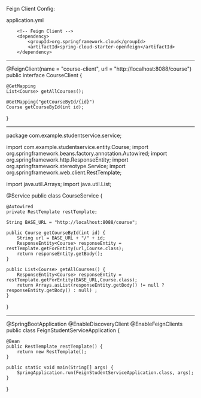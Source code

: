 Feign Client Config:

application.yml 

		<!-- Feign Client -->
		<dependency>
			<groupId>org.springframework.cloud</groupId>
			<artifactId>spring-cloud-starter-openfeign</artifactId>
		</dependency>
		
--------------------------------------------------------------------------------

@FeignClient(name = "course-client", url = "http://localhost:8088/course")
public interface CourseClient {

    @GetMapping
    List<Course> getAllCourses();

    @GetMapping("getCourseById/{id}")
    Course getCourseById(int id);
}

--------------------------------------------------------------------------------

package com.example.studentservice.service;

import com.example.studentservice.entity.Course;
import org.springframework.beans.factory.annotation.Autowired;
import org.springframework.http.ResponseEntity;
import org.springframework.stereotype.Service;
import org.springframework.web.client.RestTemplate;

import java.util.Arrays;
import java.util.List;

@Service
public class CourseService {

    @Autowired
    private RestTemplate restTemplate;

    String BASE_URL = "http://localhost:8088/course";

    public Course getCourseById(int id) {
        String url = BASE_URL + "/" + id;
        ResponseEntity<Course> responseEntity = restTemplate.getForEntity(url,Course.class);
        return responseEntity.getBody();
    }

    public List<Course> getAllCourses() {
        ResponseEntity<Course> responseEntity = restTemplate.getForEntity(BASE_URL,Course.class);
        return Arrays.asList(responseEntity.getBody() != null ? responseEntity.getBody() : null) ;
    }
}

--------------------------------------------------------------------------------

@SpringBootApplication
@EnableDiscoveryClient
@EnableFeignClients
public class FeignStudentServiceApplication {

	@Bean
	public RestTemplate restTemplate() {
		return new RestTemplate();
	}

	public static void main(String[] args) {
		SpringApplication.run(FeignStudentServiceApplication.class, args);
	}

}
